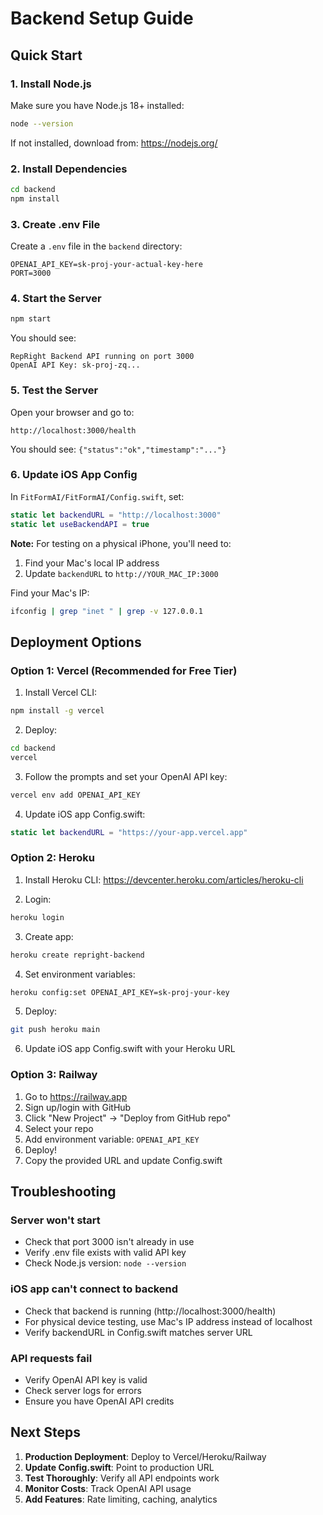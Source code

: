 # Backend Setup Guide

## Quick Start

### 1. Install Node.js
Make sure you have Node.js 18+ installed:
```bash
node --version
```

If not installed, download from: https://nodejs.org/

### 2. Install Dependencies
```bash
cd backend
npm install
```

### 3. Create .env File
Create a `.env` file in the `backend` directory:
```env
OPENAI_API_KEY=sk-proj-your-actual-key-here
PORT=3000
```

### 4. Start the Server
```bash
npm start
```

You should see:
```
RepRight Backend API running on port 3000
OpenAI API Key: sk-proj-zq...
```

### 5. Test the Server
Open your browser and go to:
```
http://localhost:3000/health
```

You should see: `{"status":"ok","timestamp":"..."}`

### 6. Update iOS App Config
In `FitFormAI/FitFormAI/Config.swift`, set:
```swift
static let backendURL = "http://localhost:3000"
static let useBackendAPI = true
```

**Note:** For testing on a physical iPhone, you'll need to:
1. Find your Mac's local IP address
2. Update `backendURL` to `http://YOUR_MAC_IP:3000`

Find your Mac's IP:
```bash
ifconfig | grep "inet " | grep -v 127.0.0.1
```

## Deployment Options

### Option 1: Vercel (Recommended for Free Tier)

1. Install Vercel CLI:
```bash
npm install -g vercel
```

2. Deploy:
```bash
cd backend
vercel
```

3. Follow the prompts and set your OpenAI API key:
```bash
vercel env add OPENAI_API_KEY
```

4. Update iOS app Config.swift:
```swift
static let backendURL = "https://your-app.vercel.app"
```

### Option 2: Heroku

1. Install Heroku CLI: https://devcenter.heroku.com/articles/heroku-cli

2. Login:
```bash
heroku login
```

3. Create app:
```bash
heroku create repright-backend
```

4. Set environment variables:
```bash
heroku config:set OPENAI_API_KEY=sk-proj-your-key
```

5. Deploy:
```bash
git push heroku main
```

6. Update iOS app Config.swift with your Heroku URL

### Option 3: Railway

1. Go to https://railway.app
2. Sign up/login with GitHub
3. Click "New Project" → "Deploy from GitHub repo"
4. Select your repo
5. Add environment variable: `OPENAI_API_KEY`
6. Deploy!
7. Copy the provided URL and update Config.swift

## Troubleshooting

### Server won't start
- Check that port 3000 isn't already in use
- Verify .env file exists with valid API key
- Check Node.js version: `node --version`

### iOS app can't connect to backend
- Check that backend is running (http://localhost:3000/health)
- For physical device testing, use Mac's IP address instead of localhost
- Verify backendURL in Config.swift matches server URL

### API requests fail
- Verify OpenAI API key is valid
- Check server logs for errors
- Ensure you have OpenAI API credits

## Next Steps

1. **Production Deployment**: Deploy to Vercel/Heroku/Railway
2. **Update Config.swift**: Point to production URL
3. **Test Thoroughly**: Verify all API endpoints work
4. **Monitor Costs**: Track OpenAI API usage
5. **Add Features**: Rate limiting, caching, analytics

